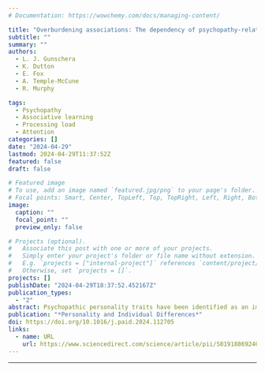 ```yaml
---
# Documentation: https://wowchemy.com/docs/managing-content/

title: "Overburdening associations: The dependency of psychopathy-related acquisitional learning deficits on processing load"
subtitle: ""
summary: ""
authors:
  - L. J. Gunschera
  - K. Dutton
  - E. Fox
  - A. Temple-McCune
  - R. Murphy

tags:
  - Psychopathy
  - Associative learning
  - Processing load
  - Attention
categories: []
date: "2024-04-29"
lastmod: 2024-04-29T11:37:52Z
featured: false
draft: false

# Featured image
# To use, add an image named `featured.jpg/png` to your page's folder.
# Focal points: Smart, Center, TopLeft, Top, TopRight, Left, Right, BottomLeft, Bottom, BottomRight.
image:
  caption: ""
  focal_point: ""
  preview_only: false

# Projects (optional).
#   Associate this post with one or more of your projects.
#   Simply enter your project's folder or file name without extension.
#   E.g. `projects = ["internal-project"]` references `content/project/deep-learning/index.md`.
#   Otherwise, set `projects = []`.
projects: []
publishDate: "2024-04-29T18:37:52.452167Z"
publication_types:
  - "2"
abstract: Psychopathic personality traits have been identified as an important predictor of associative learning capacity. Prior work has associated psychopathy with deficits when adapting learned associations in response to novel information. However, findings are inconsistent and are hypothesised to vary as a function of the processing load created by different experimental paradigms. We tested this hypothesis by examining the association between psychopathic traits and Stimulus-Response-Outcome contingency learning whilst manipulating contextual processing load. In experiments one and two, participants completed three versions of a configural object discrimination task that required participants to use increasingly multidimensional learning cues. Across both experiments, it was found that elevated levels of psychopathic traits were associated with a lesser capacity to form S-R-O associations in the bidimensional but not tridimensional versions of the learning task. This suggests psychopathy-related learning deficits may vary as a function of the processing load inherent to the bidimensional learning environment, rather than the type of learning taking place. This provides some of the first experimental evidence that psychopathic learning deficits are detectable during the acquisition phase of learning.
publication: "*Personality and Individual Differences*"
doi: https://doi.org/10.1016/j.paid.2024.112705
links:
  - name: URL
    url: https://www.sciencedirect.com/science/article/pii/S019188692400165X?dgcid=rss_sd_all
---
```


---
